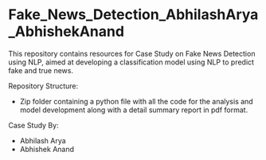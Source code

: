 # Fake_News_Detection_AbhilashArya_AbhishekAnand

This repository contains resources for Case Study on Fake News Detection using NLP, aimed at developing a classification model using NLP to predict fake and true news. 

Repository Structure:
- Zip folder containing a python file with all the code for the analysis and model development along with a detail summary report in pdf format.

  
Case Study By:
- Abhilash Arya
- Abhishek Anand
